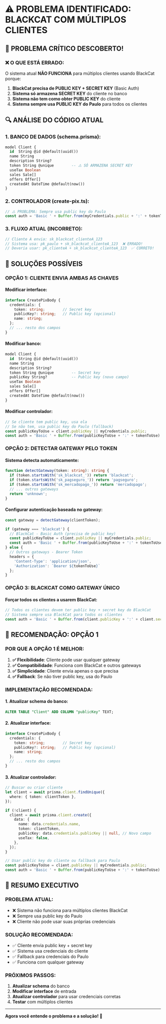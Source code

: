 # ⚠️ PROBLEMA IDENTIFICADO: BLACKCAT COM MÚLTIPLOS CLIENTES

## 🚨 **PROBLEMA CRÍTICO DESCOBERTO!**

### **❌ O QUE ESTÁ ERRADO:**

O sistema atual **NÃO FUNCIONA** para múltiplos clientes usando BlackCat porque:

1. **BlackCat precisa de PUBLIC KEY + SECRET KEY** (Basic Auth)
2. **Sistema só armazena SECRET KEY** do cliente no banco
3. **Sistema não tem como obter PUBLIC KEY** do cliente
4. **Sistema sempre usa PUBLIC KEY do Paulo** para todos os clientes

## 🔍 **ANÁLISE DO CÓDIGO ATUAL**

### **1. BANCO DE DADOS (schema.prisma):**
```sql
model Client {
  id  String @id @default(uuid())
  name String
  description String?
  token String @unique        -- ⚠️ SÓ ARMAZENA SECRET KEY
  useTax Boolean
  sales Sale[]
  offers Offer[]
  createdAt DateTime @default(now())
}
```

### **2. CONTROLADOR (create-pix.ts):**
```typescript
// ⚠️ PROBLEMA: Sempre usa public key do Paulo
const auth = 'Basic ' + Buffer.from(myCredentials.public + ':' + tokenToUse).toString('base64');
```

### **3. FLUXO ATUAL (INCORRETO):**
```typescript
// Cliente A envia: sk_blackcat_clienteA_123
// Sistema usa: pk_paulo + sk_blackcat_clienteA_123  ❌ ERRADO!
// Deveria usar: pk_clienteA + sk_blackcat_clienteA_123  ✅ CORRETO!
```

## 🔧 **SOLUÇÕES POSSÍVEIS**

### **OPÇÃO 1: CLIENTE ENVIA AMBAS AS CHAVES**

#### **Modificar interface:**
```typescript
interface CreatePixBody {
  credentials: {
    token: string;        // Secret key
    publicKey?: string;   // Public key (opcional)
    name: string;
  };
  // ... resto dos campos
}
```

#### **Modificar banco:**
```sql
model Client {
  id  String @id @default(uuid())
  name String
  description String?
  token String @unique        -- Secret key
  publicKey String?           -- Public key (novo campo)
  useTax Boolean
  sales Sale[]
  offers Offer[]
  createdAt DateTime @default(now())
}
```

#### **Modificar controlador:**
```typescript
// Se cliente tem public key, usa ela
// Se não tem, usa public key do Paulo (fallback)
const publicKeyToUse = client.publicKey || myCredentials.public;
const auth = 'Basic ' + Buffer.from(publicKeyToUse + ':' + tokenToUse).toString('base64');
```

### **OPÇÃO 2: DETECTAR GATEWAY PELO TOKEN**

#### **Sistema detecta automaticamente:**
```typescript
function detectGateway(token: string): string {
  if (token.startsWith('sk_blackcat_')) return 'blackcat';
  if (token.startsWith('sk_pagseguro_')) return 'pagseguro';
  if (token.startsWith('sk_mercadopago_')) return 'mercadopago';
  // ... outros gateways
  return 'unknown';
}
```

#### **Configurar autenticação baseada no gateway:**
```typescript
const gateway = detectGateway(clientToken);

if (gateway === 'blackcat') {
  // BlackCat - Basic Auth (precisa de public key)
  const publicKeyToUse = client.publicKey || myCredentials.public;
  const auth = 'Basic ' + Buffer.from(publicKeyToUse + ':' + tokenToUse).toString('base64');
} else {
  // Outros gateways - Bearer Token
  headers = {
    'Content-Type': 'application/json',
    'Authorization': `Bearer ${tokenToUse}`
  };
}
```

### **OPÇÃO 3: BLACKCAT COMO GATEWAY ÚNICO**

#### **Forçar todos os clientes a usarem BlackCat:**
```typescript
// Todos os clientes devem ter public key + secret key do BlackCat
// Sistema sempre usa BlackCat para todos os clientes
const auth = 'Basic ' + Buffer.from(client.publicKey + ':' + client.secretKey).toString('base64');
```

## 🎯 **RECOMENDAÇÃO: OPÇÃO 1**

### **POR QUE A OPÇÃO 1 É MELHOR:**

1. **✅ Flexibilidade**: Cliente pode usar qualquer gateway
2. **✅ Compatibilidade**: Funciona com BlackCat e outros gateways
3. **✅ Simplicidade**: Cliente envia apenas o que precisa
4. **✅ Fallback**: Se não tiver public key, usa do Paulo

### **IMPLEMENTAÇÃO RECOMENDADA:**

#### **1. Atualizar schema do banco:**
```sql
ALTER TABLE "Client" ADD COLUMN "publicKey" TEXT;
```

#### **2. Atualizar interface:**
```typescript
interface CreatePixBody {
  credentials: {
    token: string;        // Secret key
    publicKey?: string;   // Public key (opcional)
    name: string;
  };
  // ... resto dos campos
}
```

#### **3. Atualizar controlador:**
```typescript
// Buscar ou criar cliente
let client = await prisma.client.findUnique({
  where: { token: clientToken },
});

if (!client) {
  client = await prisma.client.create({
    data: {
      name: data.credentials.name,
      token: clientToken,
      publicKey: data.credentials.publicKey || null, // Novo campo
      useTax: false,
    },
  });
}

// Usar public key do cliente ou fallback para Paulo
const publicKeyToUse = client.publicKey || myCredentials.public;
const auth = 'Basic ' + Buffer.from(publicKeyToUse + ':' + tokenToUse).toString('base64');
```

## 🚀 **RESUMO EXECUTIVO**

### **PROBLEMA ATUAL:**
- ❌ Sistema não funciona para múltiplos clientes BlackCat
- ❌ Sempre usa public key do Paulo
- ❌ Cliente não pode usar suas próprias credenciais

### **SOLUÇÃO RECOMENDADA:**
- ✅ Cliente envia public key + secret key
- ✅ Sistema usa credenciais do cliente
- ✅ Fallback para credenciais do Paulo
- ✅ Funciona com qualquer gateway

### **PRÓXIMOS PASSOS:**
1. **Atualizar schema** do banco
2. **Modificar interface** de entrada
3. **Atualizar controlador** para usar credenciais corretas
4. **Testar** com múltiplos clientes

---

**Agora você entende o problema e a solução! 🚀**


